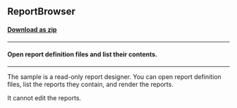 ## ReportBrowser
#### [Download as zip](https://minhaskamal.github.io/DownGit/#/home?url=https://github.com/GrapeCity/ComponentOne-WinForms-Samples/tree/master/NetFramework\Reports\C1Report\Cs\ReportBrowser)
____
#### Open report definition files and list their contents.
____
The sample is a read-only report designer. You can open report definition files, list the reports they contain, and render the reports. 

It cannot edit the reports. 